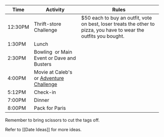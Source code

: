 | Time    | Activity                                   | Rules                                                                                                              |
|---------|--------------------------------------------|--------------------------------------------------------------------------------------------------------------------|
| 12:30PM | Thrift-store Challenge                     | $50 each to buy an outfit, vote on best, loser treats the other to pizza, you have to wear the outfits you bought. |
| 1:30PM  | Lunch                                      |                                                                                                                    |
| 2:30PM  | Bowling  or Main Event or Dave and Busters |                                                                                                                    |
| 4:00PM  | Movie at Caleb's or [Adventure Challenge](https://www.theadventurechallenge.com/products/couples-edition-book)  |                                                                                                                    |
| 5:12PM  | Check-in                                   |                                                                                                                    |
| 7:00PM  | Dinner                                     |                                                                                                                    |
| 8:00PM  | Pack for Paris                             |

Remember to bring scissors to cut the tags off. 

Refer to [[Date Ideas]] for more ideas.